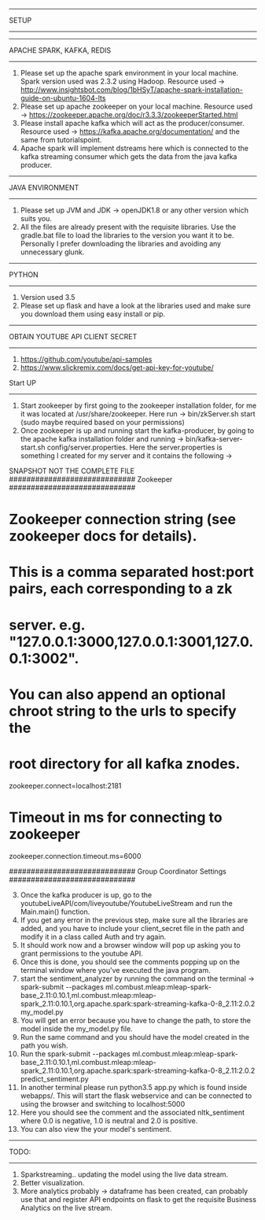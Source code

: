 *****************************************************************************
SETUP
*****************************************************************************

*****************************
APACHE SPARK, KAFKA, REDIS
*****************************
1. Please set up the apache spark environment in your local machine. Spark version used was 2.3.2 using Hadoop.
Resource used -> http://www.insightsbot.com/blog/1bHSyT/apache-spark-installation-guide-on-ubuntu-1604-lts
2. Please set up apache zookeeper on your local machine.
Resource used -> https://zookeeper.apache.org/doc/r3.3.3/zookeeperStarted.html
3. Please install apache kafka which will act as the producer/consumer.
Resource used -> https://kafka.apache.org/documentation/ and the same from tutorialspoint.
4. Apache spark will implement dstreams here which is connected to the kafka streaming consumer which gets the data from the java kafka producer.

*****************************
JAVA ENVIRONMENT
*****************************
1. Please set up JVM and JDK -> openJDK1.8 or any other version which suits you.
2. All the files are already present with the requisite libraries. Use the gradle.bat file to load the libraries to the version you want it to be.
Personally I prefer downloading the libraries and avoiding any unnecessary glunk.

*****************************
PYTHON
*****************************
1. Version used 3.5
2. Please set up flask and have a look at the libraries used and make sure you download them using easy install or pip.

********************************
OBTAIN YOUTUBE API CLIENT SECRET
********************************
1. https://github.com/youtube/api-samples
2. https://www.slickremix.com/docs/get-api-key-for-youtube/

Start UP
*****************************
1. Start zookeeper by first going to the zookeeper installation folder, for me it was located at /usr/share/zookeeper. Here run -> bin/zkServer.sh start (sudo maybe required based on your permissions)
2. Once zookeeper is up and running start the kafka-producer, by going to the apache kafka installation folder and running -> bin/kafka-server-start.sh config/server.properties. Here the server.properties is something I created for my server and it contains the following ->

SNAPSHOT NOT THE COMPLETE FILE
############################# Zookeeper #############################

# Zookeeper connection string (see zookeeper docs for details).
# This is a comma separated host:port pairs, each corresponding to a zk
# server. e.g. "127.0.0.1:3000,127.0.0.1:3001,127.0.0.1:3002".
# You can also append an optional chroot string to the urls to specify the
# root directory for all kafka znodes.
zookeeper.connect=localhost:2181

# Timeout in ms for connecting to zookeeper
zookeeper.connection.timeout.ms=6000


############################# Group Coordinator Settings #############################


3. Once the kafka producer is up, go to the youtubeLiveAPI/com/liveyoutube/YoutubeLiveStream and run the Main.main() function.
4. If you get any error in the previous step, make sure all the libraries are added, and you have to include your client_secret file in the path and modify it in a class called Auth and try again.
5. It should work now and a browser window will pop up asking you to grant permissions to the youtube API.
6. Once this is done, you should see the comments popping up on the terminal window where you've executed the java program.
7. start the sentiment_analyzer by running the command on the terminal -> spark-submit --packages ml.combust.mleap:mleap-spark-base_2.11:0.10.1,ml.combust.mleap:mleap-spark_2.11:0.10.1,org.apache.spark:spark-streaming-kafka-0-8_2.11:2.0.2 my_model.py
8. You will get an error because you have to change the path, to store the model inside the my_model.py file.
9. Run the same command and you should have the model created in the path you wish.
10. Run the spark-submit --packages ml.combust.mleap:mleap-spark-base_2.11:0.10.1,ml.combust.mleap:mleap-spark_2.11:0.10.1,org.apache.spark:spark-streaming-kafka-0-8_2.11:2.0.2 predict_sentiment.py
11. In another terminal please run python3.5 app.py which is found inside webapps/. This will start the flask webservice and can be connected to using the browser and switching to localhost:5000
12. Here you should see the comment and the associated nltk_sentiment where 0.0 is negative, 1.0 is neutral and 2.0 is positive.
13. You can also view the your model's sentiment.

***************************************
TODO:
***************************************
1. Sparkstreaming.. updating the model using the live data stream.
2. Better visualization.
3. More analytics probably -> dataframe has been created, can probably use that and register API endpoints on flask to get the requisite Business Analytics on the live stream.

